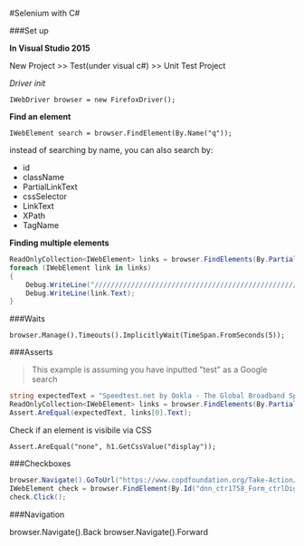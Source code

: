 #Selenium with C#

###Set up

**In Visual Studio 2015**

New Project >> Test(under visual c#) >> Unit Test Project

*Driver init*

`IWebDriver browser = new FirefoxDriver();`

**Find an element**

`IWebElement search = browser.FindElement(By.Name("q"));`

instead of searching by name, you can also search by: 

* id
* className
* PartialLinkText
* cssSelector
* LinkText
* XPath
* TagName

**Finding multiple elements**

```C#
ReadOnlyCollection<IWebElement> links = browser.FindElements(By.PartialLinkText("test"));
foreach (IWebElement link in links)
{
    Debug.WriteLine("//////////////////////////////////////////////////////////////////////////////////////////");
    Debug.WriteLine(link.Text);
}
```

###Waits

`browser.Manage().Timeouts().ImplicitlyWait(TimeSpan.FromSeconds(5));`

###Asserts

>This example is assuming you have inputted "test" as a Google search

```C#
string expectedText = "Speedtest.net by Ookla - The Global Broadband Speed Test";
ReadOnlyCollection<IWebElement> links = browser.FindElements(By.PartialLinkText("test"));
Assert.AreEqual(expectedText, links[0].Text);
```

Check if an element is visibile via CSS

`Assert.AreEqual("none", h1.GetCssValue("display"));`

###Checkboxes

```C#
browser.Navigate().GoToUrl("https://www.copdfoundation.org/Take-Action/Help-Find-a-Cure/Breathe-Strong-March.aspx");
IWebElement check = browser.FindElement(By.Id("dnn_ctr1758_Form_ctrlDigFieldLeader"));
check.Click();
```


###Navigation

browser.Navigate().Back
browser.Navigate().Forward
